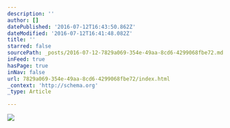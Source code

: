 ```yaml
---
description: ''
author: []
datePublished: '2016-07-12T16:43:50.862Z'
dateModified: '2016-07-12T16:41:48.082Z'
title: ''
starred: false
sourcePath: _posts/2016-07-12-7829a069-354e-49aa-8cd6-4299068fbe72.md
inFeed: true
hasPage: true
inNav: false
url: 7829a069-354e-49aa-8cd6-4299068fbe72/index.html
_context: 'http://schema.org'
_type: Article

---
```

![](https://the-grid-user-content.s3-us-west-2.amazonaws.com/5df0f842-c99c-44d2-a96a-ec03fd6b6c96.jpg)